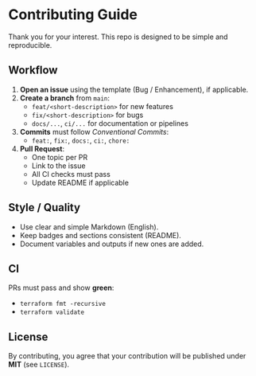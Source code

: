# Contributing Guide

Thank you for your interest. This repo is designed to be simple and reproducible.

## Workflow
1. **Open an issue** using the template (Bug / Enhancement), if applicable.
2. **Create a branch** from `main`:
   - `feat/<short-description>` for new features
   - `fix/<short-description>` for bugs
   - `docs/...`, `ci/...` for documentation or pipelines
3. **Commits** must follow *Conventional Commits*:
   - `feat:`, `fix:`, `docs:`, `ci:`, `chore:`
4. **Pull Request**:
   - One topic per PR
   - Link to the issue
   - All CI checks must pass
   - Update README if applicable

## Style / Quality
- Use clear and simple Markdown (English).
- Keep badges and sections consistent (README).
- Document variables and outputs if new ones are added.

## CI
PRs must pass and show **green**:
- `terraform fmt -recursive`
- `terraform validate`

## License
By contributing, you agree that your contribution will be published under **MIT** (see `LICENSE`).
